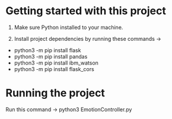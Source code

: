 # Getting started with this project

1. Make sure Python installed to your machine.

2. Install project dependencies by running these commands ->
  - python3 -m pip install flask
  - python3 -m pip install pandas
  - python3 -m pip install ibm_watson
  - python3 -m pip install flask_cors
  
# Running the project

  Run this command -> python3 EmotionController.py